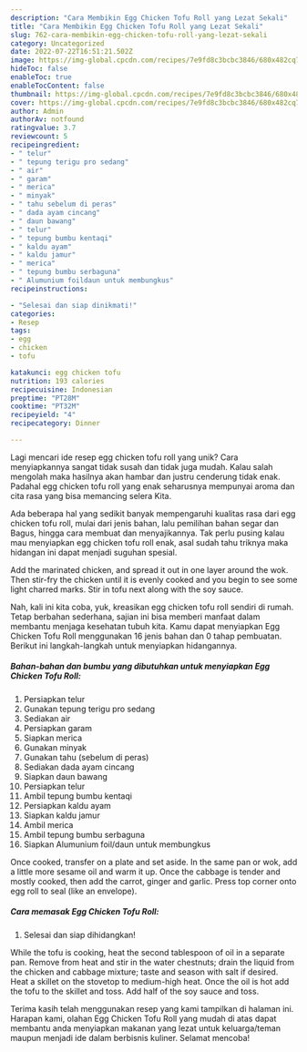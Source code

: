 ```yaml
---
description: "Cara Membikin Egg Chicken Tofu Roll yang Lezat Sekali"
title: "Cara Membikin Egg Chicken Tofu Roll yang Lezat Sekali"
slug: 762-cara-membikin-egg-chicken-tofu-roll-yang-lezat-sekali
category: Uncategorized
date: 2022-07-22T16:51:21.502Z
image: https://img-global.cpcdn.com/recipes/7e9fd8c3bcbc3846/680x482cq70/egg-chicken-tofu-roll-foto-resep-utama.jpg
hideToc: false
enableToc: true
enableTocContent: false
thumbnail: https://img-global.cpcdn.com/recipes/7e9fd8c3bcbc3846/680x482cq70/egg-chicken-tofu-roll-foto-resep-utama.jpg
cover: https://img-global.cpcdn.com/recipes/7e9fd8c3bcbc3846/680x482cq70/egg-chicken-tofu-roll-foto-resep-utama.jpg
author: Admin
authorAv: notfound
ratingvalue: 3.7
reviewcount: 5
recipeingredient:
- " telur"
- " tepung terigu pro sedang"
- " air"
- " garam"
- " merica"
- " minyak"
- " tahu sebelum di peras"
- " dada ayam cincang"
- " daun bawang"
- " telur"
- " tepung bumbu kentaqi"
- " kaldu ayam"
- " kaldu jamur"
- " merica"
- " tepung bumbu serbaguna"
- " Alumunium foildaun untuk membungkus"
recipeinstructions:

- "Selesai dan siap dinikmati!"
categories:
- Resep
tags:
- egg
- chicken
- tofu

katakunci: egg chicken tofu 
nutrition: 193 calories
recipecuisine: Indonesian
preptime: "PT28M"
cooktime: "PT32M"
recipeyield: "4"
recipecategory: Dinner

---
```





Lagi mencari ide resep egg chicken tofu roll yang unik? Cara menyiapkannya sangat tidak susah dan tidak juga mudah. Kalau salah mengolah maka hasilnya akan hambar dan justru cenderung tidak enak. Padahal egg chicken tofu roll yang enak seharusnya mempunyai aroma dan cita rasa yang bisa memancing selera Kita.





Ada beberapa hal yang sedikit banyak mempengaruhi kualitas rasa dari egg chicken tofu roll, mulai dari jenis bahan, lalu pemilihan bahan segar dan Bagus, hingga cara membuat dan menyajikannya. Tak perlu pusing kalau mau menyiapkan egg chicken tofu roll enak,      asal sudah tahu triknya maka hidangan ini dapat menjadi suguhan spesial.














Add the marinated chicken, and spread it out in one layer around the wok. Then stir-fry the chicken until it is evenly cooked and you begin to see some light charred marks. Stir in tofu next along with the soy sauce.






Nah, kali ini kita coba, yuk, kreasikan egg chicken tofu roll sendiri di rumah. Tetap berbahan sederhana, sajian ini bisa memberi manfaat dalam membantu menjaga kesehatan tubuh kita. Kamu dapat menyiapkan Egg Chicken Tofu Roll menggunakan 16 jenis bahan dan 0 tahap pembuatan. Berikut ini langkah-langkah untuk menyiapkan hidangannya.

<!--inarticleads1-->

##### Bahan-bahan dan bumbu yang dibutuhkan untuk menyiapkan Egg Chicken Tofu Roll:

1. Persiapkan  telur
1. Gunakan  tepung terigu pro sedang
1. Sediakan  air
1. Persiapkan  garam
1. Siapkan  merica
1. Gunakan  minyak
1. Gunakan  tahu (sebelum di peras)
1. Sediakan  dada ayam cincang
1. Siapkan  daun bawang
1. Persiapkan  telur
1. Ambil  tepung bumbu kentaqi
1. Persiapkan  kaldu ayam
1. Siapkan  kaldu jamur
1. Ambil  merica
1. Ambil  tepung bumbu serbaguna
1. Siapkan  Alumunium foil/daun untuk membungkus


Once cooked, transfer on a plate and set aside. In the same pan or wok, add a little more sesame oil and warm it up. Once the cabbage is tender and mostly cooked, then add the carrot, ginger and garlic. Press top corner onto egg roll to seal (like an envelope). 

<!--inarticleads2-->

##### Cara memasak Egg Chicken Tofu Roll:


1. Selesai dan siap dihidangkan!

While the tofu is cooking, heat the second tablespoon of oil in a separate pan. Remove from heat and stir in the water chestnuts; drain the liquid from the chicken and cabbage mixture; taste and season with salt if desired. Heat a skillet on the stovetop to medium-high heat. Once the oil is hot add the tofu to the skillet and toss. Add half of the soy sauce and toss. 

Terima kasih telah menggunakan resep yang kami tampilkan di halaman ini. Harapan kami, olahan Egg Chicken Tofu Roll yang mudah di atas dapat membantu anda menyiapkan makanan yang lezat untuk keluarga/teman maupun menjadi ide dalam berbisnis kuliner. Selamat mencoba!
